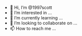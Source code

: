 - 👋 Hi, I’m @1997scott
- 👀 I’m interested in ...
- 🌱 I’m currently learning ...
- 💞️ I’m looking to collaborate on ...
- 📫 How to reach me ...

<!---
1997scott/1997scott is a ✨ special ✨ repository because its `README.md` (this file) appears on your GitHub profile.
You can click the Preview link to take a look at your changes.
--->
